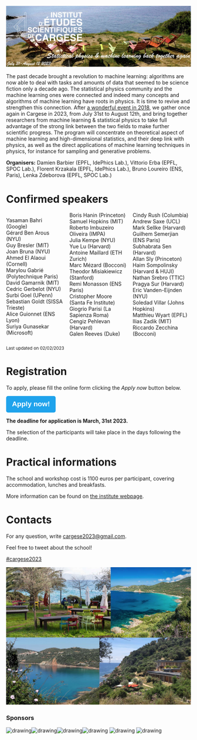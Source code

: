 ![program](cargese2023.jpg)

The past decade brought a revolution to machine learning: algorithms are now able to deal with tasks and amounts of data that seemed to be science fiction only a decade ago. The statistical physics community and the machine learning ones were connected and indeed many concepts and algorithms of machine learning have roots in physics. It is time to revive and strengthen this connection. After [a wonderful event in 2018](https://krzakala.github.io/cargese.io/), we gather once again in Cargese in 2023, from July 31st to August 12th, and bring together researchers from machine learning & statistical physics to take full advantage of the strong link between the two fields to make further scientific progress.  The program will concentrate on theoretical aspect of machine learning and high-dimensional statistics, and their deep link with physics, as well as the direct applications of machine learning techniques in physics, for instance for sampling and generative problems.

__Organisers:__  Damien Barbier (EPFL, IdePhics Lab.), Vittorio Erba (EPFL, SPOC Lab.), Florent Krzakala (EPFL, IdePhics Lab.), Bruno Loureiro (ENS, Paris), Lenka Zdeborova (EPFL, SPOC Lab.) 

# Confirmed speakers

<div style="column-count: 3;">

Yasaman 	Bahri	(Google) <br>
Gérard 	Ben Arous 	(NYU)<br>
Guy 	Bresler	(MIT)<br>
Joan 	Bruna	(NYU)<br>
Ahmed 	El Alaoui	(Cornell) <br>
Marylou 	Gabrié	(Polytechnique Paris) <br>
David 	Gamarnik	(MIT)<br>
Cedric 	Gerbelot	(NYU)<br>
Surbi 	Goel	(UPenn)<br>
Sebastian 	Goldt	(SISSA Trieste) <br>
Alice 	Guionnet	(ENS Lyon) <br>
Suriya 	Gunasekar	(Microsoft)<br>
Boris 	Hanin	(Princeton) <br>
Samuel 	Hopkins	(MIT)<br>
Roberto 	Imbuzeiro Oliveira	(IMPA) <br>
Julia 	Kempe	(NYU)<br>
Yue	Lu	(Harvard) <br>
Antoine 	Maillard	(ETH Zurich)<br>
Marc 	Mézard	(Bocconi)<br>
Theodor	Misiakiewicz	(Stanford) <br>
Remi 	Monasson	(ENS Paris) <br>
Cristopher 	Moore	(Santa Fe Institute)<br>
Giogrio 	Parisi	(La Sapienza Roma) <br>
Cengiz 	Pehlevan	(Harvard) <br>
Galen 	Reeves	(Duke)<br>
Cindy	Rush	(Columbia) <br>
Andrew 	Saxe	(UCL)<br>
Mark 	Sellke	(Harvard) <br>
Guilhem 	Semerjian 	(ENS Paris) <br>
Subhabrata 	Sen	(Harvard) <br>
Allan 	Sly	(Princeton) <br>
Haim 	Sompolinsky 	(Harvard & HUJI)<br>
Nathan 	Srebro	(TTIC)<br>
Pragya 	Sur	(Harvard) <br>
Eric 	Vanden-Eijnden	(NYU)<br>
Soledad 	Villar	(Johns Hopkins)<br>
Matthieu 	Wyart 	(EPFL) <br>
Ilias 	Zadik 	(MIT)<br>
Riccardo 	Zecchina	(Bocconi)
</div>

<br>
<small>Last updated on 02/02/2023</small>

# Registration

To apply, please fill the online form clicking the _Apply now_ button below.

[<button style="
display: inline-block; 
border-radius: 0.317rem; 
padding: 0.5rem 1rem;
border: 0;
background-color: #1fa3ec;
color: #fff;
text-decoration: none;
font-weight: 700;
font-size: 1.2rem;
line-height: 1.5;
cursor: pointer;
">
 Apply now!
</button>](https://forms.gle/RQGbMxUyRjE8iXt27)

__The deadline for application is March, 31st 2023.__

The selection of the participants will take place in the days following the deadline. 

# Practical informations

The school and workshop cost is 1100 euros per participant, covering accommodation, lunches and breakfasts. 

More information can be found on [the institute webpage](https://iesc.universita.corsica/?lang=en).

<!-- The poster of the event can be downloaded [here](Affiche-Cargese-2023.pdf) -->

# Contacts

For any question, write [cargese2023@gmail.com](mailto:cargese2023@gmail.com).

Feel free to tweet about the school! 

<a href="https://twitter.com/intent/tweet?button_hashtag=cargese2023&ref_src=twsrc%5Etfw" class="twitter-hashtag-button" data-show-count="false"> #cargese2023</a><script async src="https://platform.twitter.com/widgets.js" charset="utf-8"></script>





<!-- # Organization Committee:
Florent Krzakala (EPFL, IdePhics Lab.), Lenka Zdeborova (EPFL, SPOC Lab.), Vittorio Erba (EPFL, SPOC Lab.), Damien Barbier (EPFL, IdePhics Lab.)
           -->
<!-- <a href="https://twitter.com/intent/tweet?button_hashtag=cargese2023&ref_src=twsrc%5Etfw" class="twitter-hashtag-button" data-show-count="false">Tweet #cargese2023</a><script async src="https://platform.twitter.com/widgets.js" charset="utf-8"></script> -->


![program](cargese.jpg)


### Sponsors

<img src="https://leshouches2022.github.io/img/logo_CFM.jpg" alt="drawing" width="200"/><img src="https://www.myscience.ch/var/myscience/image/logo/snf_banner_fr.svg" alt="drawing" width="200"/><img src="https://anr.fr/typo3conf/ext/anr_skin/Resources/Public/assets/img/anr-logo-2021.png" alt="drawing" width="150"/><img src="https://upload.wikimedia.org/wikipedia/commons/f/f4/Logo_EPFL.svg" alt="drawing" width="150"/>
<img src="https://www.ipht.fr/Images/astImg/674/logo-ipht-couleur.png" alt="drawing" width="100"/>
<img src="https://www.cnrs.fr/themes/custom/cnrs/logo.svg" alt="drawing" width="75"/>

